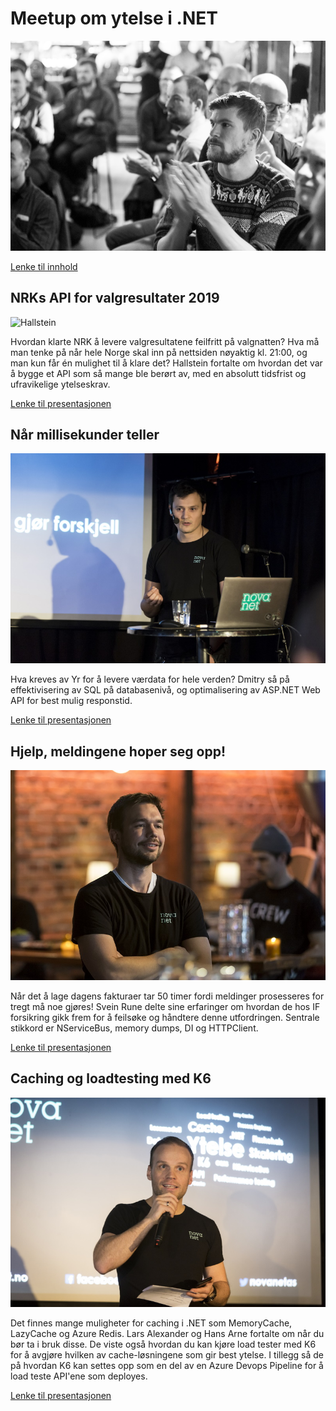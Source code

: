 # Meetup om ytelse i .NET

![Meetup](https://github.com/novanet/fagkvelder/blob/master/20200305/content/Novanet2020-21.jpg)

[Lenke til innhold](https://github.com/novanet/fagkvelder/tree/master/docs/20200305/content)

## NRKs API for valgresultater 2019

![Hallstein](https://github.com/novanet/fagkvelder/blob/master/20200305/content/2020-19.jpg)

Hvordan klarte NRK å levere valgresultatene feilfritt på valgnatten? Hva må man tenke på når hele Norge skal inn på nettsiden nøyaktig kl. 21:00, og man kun får én mulighet til å klare det? Hallstein fortalte om hvordan det var å bygge et API som så mange ble berørt av, med en absolutt tidsfrist og ufravikelige ytelseskrav.

[Lenke til presentasjonen](https://github.com/novanet/fagkvelder/tree/master/docs/20200305/content/Valgresultater.pdf)


## Når millisekunder teller

![Dmitry](https://github.com/novanet/fagkvelder/blob/master/20200305/content/2020-24.jpg)

Hva kreves av Yr for å levere værdata for hele verden? Dmitry så på effektivisering av SQL på databasenivå, og optimalisering av ASP.NET Web API for best mulig responstid.

[Lenke til presentasjonen](https://github.com/novanet/fagkvelder/tree/master/docs/20200305/content/MillisekundeneTeller.pdf)

## Hjelp, meldingene hoper seg opp!

![Dmitry](https://github.com/novanet/fagkvelder/blob/master/20200305/content/2020-2.jpg)

Når det å lage dagens fakturaer tar 50 timer fordi meldinger prosesseres for tregt må noe gjøres! Svein Rune delte sine erfaringer om hvordan de hos IF forsikring gikk frem for å feilsøke og håndtere denne utfordringen. Sentrale stikkord er NServiceBus, memory dumps, DI og HTTPClient.

[Lenke til presentasjonen](https://github.com/novanet/fagkvelder/tree/master/docs/20200305/content/PerformanceInvoicing.pdf)


## Caching og loadtesting med K6

![Hallstein](https://github.com/novanet/fagkvelder/blob/master/20200305/content/2020-12.jpg)

Det finnes mange muligheter for caching i .NET som MemoryCache, LazyCache og Azure Redis. Lars Alexander og Hans Arne fortalte om når du bør ta i bruk disse. De viste også hvordan du kan kjøre load tester med K6 for å avgjøre hvilken av cache-løsningene som gir best ytelse. I tillegg så de på hvordan K6 kan settes opp som en del av en Azure Devops Pipeline for å load teste API'ene som deployes.

[Lenke til presentasjonen](https://github.com/novanet/fagkvelder/tree/master/docs/20200305/content/CachingK6.pdf)

